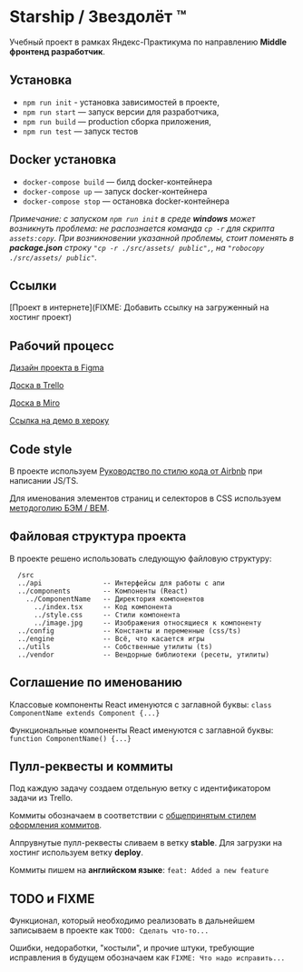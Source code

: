 # Starship / Звездолёт ™
Учебный проект в рамках Яндекс-Практикума по направлению **Middle фронтенд разработчик**.

## Установка
- `npm run init` - установка зависимостей в проекте,
- `npm run start` — запуск версии для разработчика,
- `npm run build` — production сборка приложения,
- `npm run test` — запуск тестов

## Docker установка
- `docker-compose build` — билд docker-контейнера
- `docker-compose up` — запуск docker-контейнера
- `docker-compose stop` — остановка docker-контейнера

_Примечание: с запуском `npm run init` в среде **windows** может возникнуть проблема: не распознается команда `cp -r` для скрипта `assets:copy`. 
При возникновении указанной проблемы, стоит поменять в **package.json** строку  `"cp -r ./src/assets/ public",`, на  `"robocopy ./src/assets/ public"`._

## Ссылки
[Проект в интернете](FIXME: Добавить ссылку на загруженный на хостинг проект)

## Рабочий процесс
[Дизайн проекта в Figma](https://www.figma.com/file/nnxIiyjZvQ0bFcGyPITG2J/%D0%98%D0%93%D0%A0%D0%90?node-id=6%3A40)

[Доска в Trello](https://trello.com/b/NZxdMp0x/%D0%B8%D0%B3%D1%80%D0%B0)

[Доска в Miro](https://miro.com/app/board/uXjVOOg1bsg=/)

[Ссылка на демо в хероку](https://my-game1222.herokuapp.com/)


## Code style
В проекте используем [Руководство по стилю кода от Airbnb](https://leonidlebedev.github.io/javascript-airbnb/) при написании JS/TS.

Для именования элементов страниц и селекторов в CSS используем [методоголию БЭМ / BEM](https://yoksel.github.io/easy-markup/bem-rules/).

## Файловая структура проекта
В проекте решено использовать следующую файловую структуру:

```
  /src
  ../api               -- Интерфейсы для работы с апи
  ../components        -- Компоненты (React)
    ../ComponentName   -- Директория компонентов
      ../index.tsx     -- Код компонента
      ../style.css     -- Стили компонента
      ../image.jpg     -- Изображения относящиеся к компоненту
  ../config            -- Константы и переменные (css/ts)
  ../engine            -- Всё, что касается игры
  ../utils             -- Собственные утилиты (ts)
  ../vendor            -- Вендорные библиотеки (ресеты, утилиты)
```

## Соглашение по именованию
Классовые компоненты React именуются с заглавной буквы: `class ComponentName extends Component {...}`

Функциональные компоненты React именуются с заглавной буквы: `function ComponentName() {...}`

## Пулл-реквесты и коммиты
Под каждую задачу создаем отдельную ветку с идентификатором задачи из Trello.

Коммиты обозначаем в соответствии с [общепринятым стилем оформления коммитов](https://gist.github.com/Voloshin-Sergei/ffbec67c6d9fcb32b0df014ababba0e9).

Аппрувнутые пулл-реквесты сливаем в ветку **stable**. Для загрузки на хостинг используем ветку **deploy**.

Коммиты пишем на **английском языке**: `feat: Added a new feature`

## TODO и FIXME
Функционал, который необходимо реализовать в дальнейшем записываем в проекте как `TODO: Сделать что-то...`

Ошибки, недоработки, "костыли", и прочие штуки, требующие исправления в будущем обозначаем как `FIXME: Что надо исправить...`
